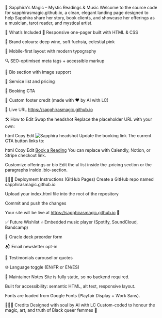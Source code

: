 🌙 Sapphira's Magic – Mystic Readings & Music
Welcome to the source code for sapphirasmagic.github.io, a clean, elegant landing page designed to help Sapphira share her story, book clients, and showcase her offerings as a musician, tarot reader, and mystical artist.

🔮 What’s Included
💫 Responsive one-pager built with HTML & CSS

🎨 Brand colours: deep wine, soft fuchsia, celestial pink

📱 Mobile-first layout with modern typography

🔍 SEO-optimised meta tags + accessible markup

🎤 Bio section with image support

🧾 Service list and pricing

💌 Booking CTA

🖤 Custom footer credit (made with ♥ by AI with LC)

🚀 Live URL
https://sapphirasmagic.github.io

🛠 How to Edit
Swap the headshot
Replace the placeholder URL with your own:

html
Copy
Edit
<img src="https://your-image-url.jpg" alt="Sapphira headshot" />
Update the booking link
The current CTA button links to:

html
Copy
Edit
<a href="https://venusmoonwellness.com" target="_blank">Book a Reading</a>
You can replace with Calendly, Notion, or Stripe checkout link.

Customize offerings or bio
Edit the ul list inside the .pricing section or the paragraphs inside .bio-section.

🧙🏽‍♀️ Deployment Instructions (GitHub Pages)
Create a GitHub repo named sapphirasmagic.github.io

Upload your index.html file into the root of the repository

Commit and push the changes

Your site will be live at https://sapphirasmagic.github.io 🎉

✅ Future Wishlist
🎶 Embedded music player (Spotify, SoundCloud, Bandcamp)

🧿 Oracle deck preorder form

📬 Email newsletter opt-in

💬 Testimonials carousel or quotes

🌐 Language toggle (EN/FR or EN/ES)

🧼 Maintainer Notes
Site is fully static, so no backend required.

Built for accessibility: semantic HTML, alt text, responsive layout.

Fonts are loaded from Google Fonts (Playfair Display + Work Sans).

👩🏽‍💻 Credits
Designed with soul by AI with LC
Custom-coded to honour the magic, art, and truth of Black queer femmes 🖤
